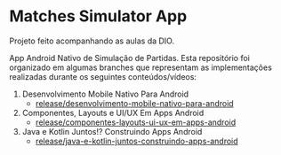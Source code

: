 # Matches Simulator App
Projeto feito acompanhando as aulas da DIO.

App Android Nativo de Simulação de Partidas. Esta repositório foi organizado em algumas branches que representam as implementações realizadas durante os seguintes conteúdos/vídeos:

1. Desenvolvimento Mobile Nativo Para Android
    - [release/desenvolvimento-mobile-nativo-para-android](https://github.com/MarcondesMatheus/app-matches-simulator/tree/release/desenvolvimento-mobile-nativo-para-android)
2. Componentes, Layouts e UI/UX Em Apps Android
    - [release/componentes-layouts-ui-ux-em-apps-android](https://github.com/MarcondesMatheus/app-matches-simulator/tree/release/componentes-layouts-ui-ux-em-apps-android)
3. Java e Kotlin Juntos!? Construindo Apps Android
    - [release/java-e-kotlin-juntos-construindo-apps-android](https://github.com/MarcondesMatheus/app-matches-simulator/tree/release/java-e-kotlin-juntos-construindo-apps-android)
